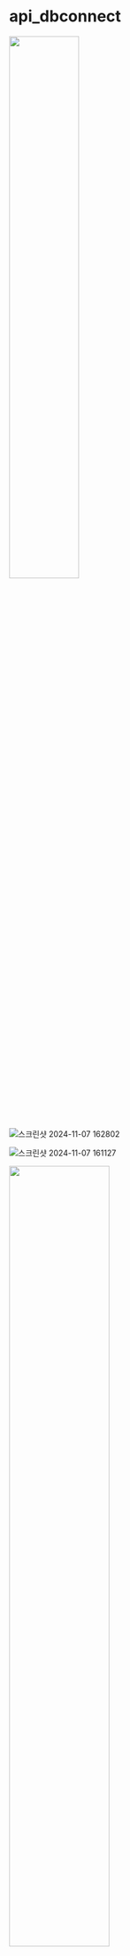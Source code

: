 # api_dbconnect

<img src = "https://github.com/user-attachments/assets/af3dd387-d1b9-4d60-94a2-e4cf286b6d36" width="50%" height="50%">

![스크린샷 2024-11-07 162802](https://github.com/user-attachments/assets/6d50e098-5e2f-4afe-ac4e-8ba280421ad9)

![스크린샷 2024-11-07 161127](https://github.com/user-attachments/assets/fb2e346c-5cc8-429f-9797-4de809fae493)

<img src = "https://github.com/user-attachments/assets/007ba383-db87-49b4-ac80-2e7393774426" width="60%" height="60%">

---------------------------------------------------------
생각해볼 것

사진 예시처럼 우유 알레르기 있다고 컵라면을 못 먹을까

